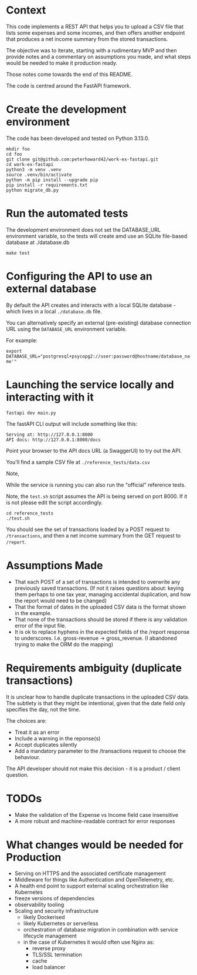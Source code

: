 # Context
This code implements a REST API that helps you to upload a CSV file that lists some expenses and some incomes, and then offers another endpoint that produces a net
income summary from the stored transactions.

The objective was to iterate, starting with a rudimentary MVP and then provide notes and a commentary on assumptions you made, and what steps would be needed to make it production ready.

Those notes come towards the end of this README.

The code is centred around the FastAPI framework.


# Create the development environment

The code has been developed and tested on Python 3.13.0.

```
mkdir foo
cd foo
git clone git@github.com:peterhoward42/work-ex-fastapi.git
cd work-ex-fastapi
python3 -m venv .venv
source .venv/bin/activate
python -m pip install --upgrade pip
pip install -r requirements.txt
python migrate_db.py

```

# Run the automated tests

The development environment does not set the DATABASE_URL environment variable,
so the tests will create amd use an SQLite file-based database at ./database.db

```
make test
```

# Configuring the API to use an external database

By default the API creates and interacts with a local SQLite database - which lives
in a local `./database.db` file.

You can alternatively specify an external (pre-existing) database connection URL using the `DATABASE_URL` environment variable.

For example:

```export DATABASE_URL="postgresql+psycopg2://user:password@hostname/database_name'"```

# Launching the service locally and interacting with it

```
fastapi dev main.py
```

The fastAPI CLI output will include something like this:

```
Serving at: http://127.0.0.1:8000
API docs: http://127.0.0.1:8000/docs
```

Point your browser to the API docs URL (a SwaggerUI) to try out the API.

You'll find a sample CSV file at `./reference_tests/data.csv`

Note,

While the service is running you can also run the "official" reference 
tests.

Note, the `test.sh` script assumes the API is being served on port 8000. If it is not please edit the script accordingly.

```
cd reference_tests
./test.sh
```

You should see the set of transactions loaded by a POST request 
to `/transactions`, and then a net income summary from the GET request
to `/report`.


# Assumptions Made
- That each POST of a set of transactions is intended to overwrite any previously saved transactions. (If not it raises questions about: keying them perhaps to one tax year, managing accidental duplication, and how the report would need to be changed)
- That the format of dates in the uploaded CSV data is the format shown in the example.
- That none of the transactions should be stored if there is any validation error of the input file.
- It is ok to replace hyphens in the expected fields of the /report response to underscores. I.e. gross-revenue -> gross_revenue. (I abandoned trying to make the ORM do the mapping)

# Requirements ambiguity (duplicate transactions)
It is unclear how to handle duplicate transactions in the uploaded CSV data. The subtlety is that they might be intentional, given that the date field only specifies the day, not the time.

The choices are:
- Treat it as an error
- Include a warning in the reponse(s)
- Accept duplicates silently
- Add a mandatory parameter to the /transactions request to choose the behaviour.

The API developer should not make this decision - it is a product / client question.

# TODOs
- Make the validation of the Expense vs Income field case insensitive
- A more robust and machine-readable contract for error responses

# What changes would be needed for Production
- Serving on HTTPS and the associated certificate management
- Middleware for things like Authentication and OpenTelemetry, etc.
- A health end point to support external scaling orchestration like Kubernetes
- freeze versions of dependencies
- observability tooling
- Scaling and security infrastructure
    - likely Dockerised
    - likely Kubernetes or serverless
    - orchestration of database migration in combination with service lifecycle management
    - in the case of Kubernetes it would often use Nginx as:
        - reverse proxy
        - TLS/SSL termination
        - cache
        - load balancer

